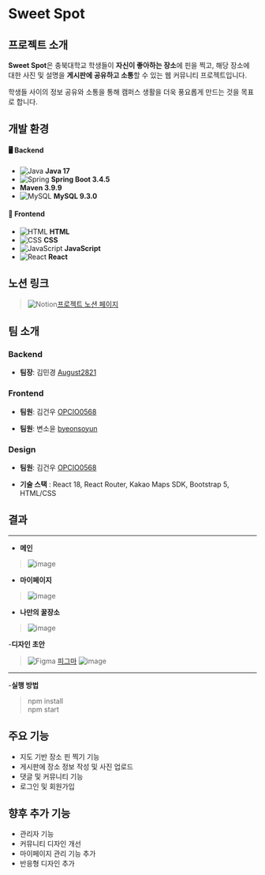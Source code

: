 # Sweet Spot

## 프로젝트 소개

**Sweet Spot**은 충북대학교 학생들이 **자신이 좋아하는 장소**에 핀을 찍고, 해당 장소에 대한 사진 및 설명을 **게시판에 공유하고 소통**할 수 있는 웹 커뮤니티 프로젝트입니다.

학생들 사이의 정보 공유와 소통을 통해 캠퍼스 생활을 더욱 풍요롭게 만드는 것을 목표로 합니다.

## 개발 환경

#### 🖥️ Backend
- ![Java](https://img.icons8.com/color/24/000000/java-coffee-cup-logo.png) **Java 17**
- ![Spring](https://img.icons8.com/color/24/000000/spring-logo.png) **Spring Boot 3.4.5**
- **Maven 3.9.9**
- ![MySQL](https://img.icons8.com/fluency/24/000000/mysql-logo.png) **MySQL 9.3.0**

#### 🎨 Frontend
- ![HTML](https://img.icons8.com/color/24/000000/html-5--v1.png) **HTML**
- ![CSS](https://img.icons8.com/color/24/000000/css3.png) **CSS**
- ![JavaScript](https://img.icons8.com/color/24/000000/javascript--v1.png) **JavaScript**
- ![React](https://img.icons8.com/color/24/000000/react-native.png) **React**


## 노션 링크

>![Notion](https://img.icons8.com/ios-filled/24/000000/notion.png)[프로젝트 노션 페이지](https://dent-crayon-137.notion.site/Sweet-Spot-1ce00ace873d80a18e0de71315674efa)


## 팀 소개

### Backend
- **팀장**: 김민경 [August2821](https://github.com/August2821)

### Frontend
- **팀원**: 김건우 [OPCIO0568](https://github.com/OPCIO0568)

- **팀원**: 변소윤 [byeonsoyun](https://github.com/byeonsoyun)

### Design
- **팀원**: 김건우 [OPCIO0568](https://github.com/OPCIO0568)

- **기술 스택** : React 18, React Router, Kakao Maps SDK, Bootstrap 5, HTML/CSS

## 결과
---

- **메인**
>![image](https://github.com/user-attachments/assets/0ca921c2-e396-443f-96f1-5e76c0d59096)

- **마이페이지**
>![image](https://github.com/user-attachments/assets/cb79efb4-ccbb-491a-8cd1-815e65a48bf8)

- **나만의 꿀장소**
>![image](https://github.com/user-attachments/assets/6cc74ddb-083d-4019-9966-d80634186af0)


-**디자인 초안**
>![Figma](https://img.icons8.com/color/24/000000/figma--v1.png) [피그마](https://www.figma.com/design/FHWSZ9uX0QwXLaA9T12O8L/Untitled?node-id=0-1&p=f&t=PzYnY1BYjHmxrFAo-0)
>![image](https://github.com/user-attachments/assets/e77c4c0e-4fde-4b64-9ccf-978562d044ca)

---

-**실행 방법**
>npm install<br>
>npm start

## 주요 기능

- 지도 기반 장소 핀 찍기 기능  
- 게시판에 장소 정보 작성 및 사진 업로드  
- 댓글 및 커뮤니티 기능  
- 로그인 및 회원가입

## 향후 추가 기능

- 관리자 기능
- 커뮤니티 디자인 개선
- 마이페이지 관리 기능 추가
- 반응형 디자인 추가
